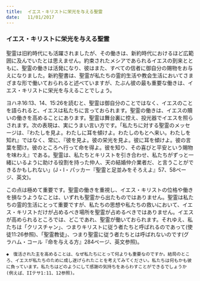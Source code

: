 ```yaml
---
title:  イエス・キリストに栄光を与える聖霊
date:   11/01/2017
---
```


### イエス・キリストに栄光を与える聖霊

聖霊は旧約時代にも活躍されましたが、その働きは、新約時代におけるほど広範囲に及んでいたとは思えません。約束されたメシアであられるイエスの到来とともに、聖霊の働きは活発になり、彼はまた、すべての信者に御自分の賜物をお与えになりました。新約聖書は、聖霊が私たちの霊的生活や教会生活においてさまざまな形で働いておられると述べていますが、たぶん彼の最も重要な働きは、イエス・キリストに栄光を与えることでしょう。

ヨハネ16:13、14、15:26を読むと、聖霊は御自分のことではなく、イエスのことを語られると、イエスは私たちに言っておられます。聖霊の働きは、イエスの贖いの働きを高めることにあります。聖霊は舞台裏に控え、投光器でイエスを照らされます。次の表現は、実にうまい言い方です。「私たちに対する聖霊のメッセージは、『わたしを見よ。わたしに耳を傾けよ。わたしのもとへ来い。わたしを知れ』ではなく、常に、『彼を見よ。彼の栄光を見よ。彼に耳を傾けよ。彼の言葉を聞け。彼のところへ行って命を得よ。彼を知り、その喜びと平安という賜物を味わえ』である。聖霊は、私たちとキリストを引き合わせ、私たちがずっと一緒にいるように助ける役割を持った仲人、天の結婚仲介業者だ、と言うことができるかもしれない」(J・I・パッカー『聖霊と足並みをそろえよ』57、58ページ、英文)。

この点は極めて重要です。聖霊の働きを重視し、イエス・キリストの位格や働きを損なうようなことは、いずれも聖霊から出たものではありません。聖霊は私たちの霊的生活にとって重要ですが、私たちの思想や私たちの救いにおいて、イエス・キリストだけが占めるべき場所を聖霊が占めるべきではありません。イエスが高められるところでは、どこであれ、聖霊が働いておられます。それゆえ、私たちは「クリスチャン」、つまりキリストに従う者たちと呼ばれるのであって(使徒11:26参照)、「聖霊教徒」、つまり聖霊に従う者たちとは呼ばれないのです(グラハム・コール『命を与える方』284ページ、英文参照)。

`◆　復活された主を高めることは、なぜ私たちにとって何よりも重要なのですか。結局のところ、イエスが私たちのために成し遂げられたことを考えてみてください。私たちは何もかも彼に負っています。私たちはどのようにして感謝の気持ちをあらわすことができるでしょうか(例えば、IIテサ1:11、12参照)。`
